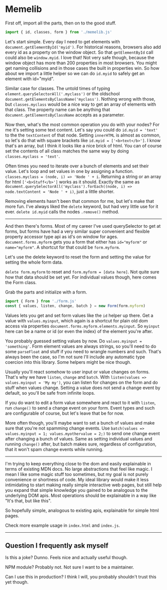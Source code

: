 # Memelib

First off, import all the parts, then on to the good stuff.

```js
import { id, classes, form } from './memelib.js'
```

Let's start simple. Every day I need to get elements with `document.getElementById('myid')`. For historical reasons, browsers also add every id as a property on the window object. So that `getElementById` call could also be `window.myid`. I love that! Not very safe though, because the window object has more than 200 properties in most browsers. You might get naming collisions and in those cases the built in properties win. So how about we import a little helper so we can do `id.myid` to safely get an element with id="myid".

Similar case for classes. The untold times of typing `element.querySelectorAll('.myclass')` or the oldschool `document.getElementsByClassName('myclass')`. Nothing wrong with those, but `classes.myclass` would be a nice way to get an array of elements with that class. The property name can be anything that `document.getElementsByClassName` accepts as a parameter.

Now then, what's the most common operation you do with your nodes? For me it's setting some text content. Let's say you could do `id.myid = 'text'` to the the `textContent` of that node. Setting `innerHTML` is almost as common, so let's do that with square brackets like `id.myid = ['<b>text</b>']`. I know that's an array, but I think it looks like a nice brick of html. You can of course set the contents of all class matches the same way by doing `classes.myclass = 'text'`.

Often times you need to iterate over a bunch of elements and set their value. Let's loop and set values in one by assigning a function. `classes.myclass = (node, i) => 'Node ' + i`. Returning a string or an array for html `['<b>Stuff</b>']` works as it should. Exactly the same as `document.querySelectorAll('myclass').forEach((node, i) => node.textContent = 'Node ' + i)`, just a little shorter.

Removing elements hasn't been that common for me, but let's make that more fun. I've always liked the `delete` keyword, but had very little use for it ever. `delete id.myid` calls the nodes `.remove()` method.

----

And then there's forms. Most of my career I've used querySelector to get at forms, but forms have had a very similar super convenient and flexible property accessor type api as id's on window for ages. `document.forms.myform` gets you a form that either has `id="myform"` or `name="myform"`. A shortcut for that could be `form.myform`.

Let's use the delete keyword to reset the form and setting the value for setting the whole form data.

`delete form.myform` to reset and `form.myform = [data here]`. Not quite sure how that data should be set yet. For individual values though, here comes the Form class.

Grab the parts and initialize with a form.

```js
import { Form } from './form.js'
const { values, listen, change, batch } = new Form(form.myform)
```

Values lets you get and set form values like the `id` helper up there. Get a value with `values.myinput`, which again is a shortcut for plain old dom access via properties `document.forms.myform.elements.myinput`. So `myinput` here can be a name or id (or even the index) of the element you're after.

You probably guessed setting values by now. Do `values.myinput = 'something'`. Form element values are always strings, so you'll need to do some `parseFloat` and stuff if you need to wrangle numbers and such. That's always been the case, so I'm not sure I'll include any automatic type coercion into this library. Some helpers might be nice though.

Usually you'll react somehow to user input or value changes on forms. That's why we have `listen`, `change` and `batch`. With `listen(values => values.myinput = 'My my')`, you can listen for changes on the form and do stuff when values change. Setting a value does not send a change event by default, so you'll be safe from infinite loops.

If you do want to edit a form value somewhere and react to it with `listen`, run `change()` to send a change event on your form. Event types and such are configurable of course, but let's leave that be for now.

More often though, you'll maybe want to set a bunch of values and make sure that you're not spamming change events. Use `batch(values => values.myinput = 1; values.myothervalue = 2;)` to send one change event after changing a bunch of values. Same as setting individual values and running `change()` after, but batch makes sure, regardless of configuration, that it won't spam change events while running.

----

I'm trying to keep everything close to the dom and easily explainable in terms of existing MDN docs. No large abstractions that feel like magic. I mean I like some magic stuff too sometimes, but my goal is not purely convenience or shortness of code. My ideal library would make it less intimidating to start making really simple interactive web pages, but still help you expand that simple knowledge you gained to be analogous to the underlying DOM apis. Most operations should be explainable in a way like "It's that, but like this".

So hopefully simple, analogous to existing apis, explainable for simple html pages.

Check more example usage in `index.html` and `index.js`.

-----

## Question I frequently ask myself

Is this a joke? Dunno. Feels nice and actually useful though.

NPM module? Probably not. Not sure I want to be a maintainer.

Can I use this in production? I think I will, you probably shouldn't trust this yet though.
